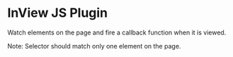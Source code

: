# InView JS Plugin
 
Watch elements on the page and fire a callback function when it is viewed.

Note: Selector should match only one element on the page.
